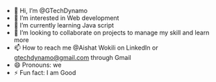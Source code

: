 - 👋 Hi, I’m @GTechDynamo
- 👀 I’m interested in Web development 
- 🌱 I’m currently learning Java script
- 💞️ I’m looking to collaborate on projects to manage my skill and learn more 
- 📫 How to reach me @Aishat Wokili on LinkedIn or gtechdynamo@gmail.com through Gmail
- 😄 Pronouns: we
- ⚡ Fun fact: I am Good

<!---
GTechDynamo/GTechDynamo is a ✨ special ✨ repository because its `README.md` (this file) appears on your GitHub profile.
You can click the Preview link to take a look at your changes.
--->
